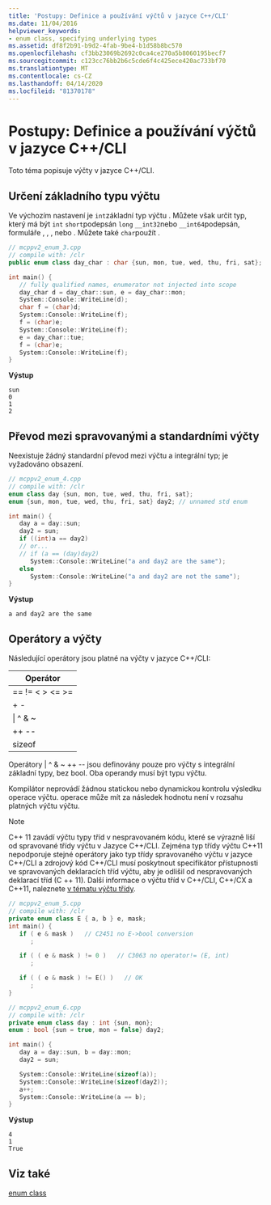 ```yaml
---
title: 'Postupy: Definice a používání výčtů v jazyce C++/CLI'
ms.date: 11/04/2016
helpviewer_keywords:
- enum class, specifying underlying types
ms.assetid: df8f2b91-b9d2-4fab-9be4-b1d58b8bc570
ms.openlocfilehash: cf3bb23069b2692c0ca4ce270a5b8060195becf7
ms.sourcegitcommit: c123cc76bb2b6c5cde6f4c425ece420ac733bf70
ms.translationtype: MT
ms.contentlocale: cs-CZ
ms.lasthandoff: 04/14/2020
ms.locfileid: "81370178"
---
```

# <a name="how-to-define-and-consume-enums-in-ccli"></a>Postupy: Definice a používání výčtů v jazyce C++/CLI

Toto téma popisuje výčty v jazyce C++/CLI.

## <a name="specifying-the-underlying-type-of-an-enum"></a>Určení základního typu výčtu

Ve výchozím nastavení je `int`základní typ výčtu .  Můžete však určit typ, který má být `int` `short`podepsán `long` `__int32`nebo `__int64`podepsán, formuláře , , , nebo .  Můžete také `char`použít .

```cpp
// mcppv2_enum_3.cpp
// compile with: /clr
public enum class day_char : char {sun, mon, tue, wed, thu, fri, sat};

int main() {
   // fully qualified names, enumerator not injected into scope
   day_char d = day_char::sun, e = day_char::mon;
   System::Console::WriteLine(d);
   char f = (char)d;
   System::Console::WriteLine(f);
   f = (char)e;
   System::Console::WriteLine(f);
   e = day_char::tue;
   f = (char)e;
   System::Console::WriteLine(f);
}
```

**Výstup**

```Output
sun
0
1
2
```

## <a name="how-to-convert-between-managed-and-standard-enumerations"></a>Převod mezi spravovanými a standardními výčty

Neexistuje žádný standardní převod mezi výčtu a integrální typ; je vyžadováno obsazení.

```cpp
// mcppv2_enum_4.cpp
// compile with: /clr
enum class day {sun, mon, tue, wed, thu, fri, sat};
enum {sun, mon, tue, wed, thu, fri, sat} day2; // unnamed std enum

int main() {
   day a = day::sun;
   day2 = sun;
   if ((int)a == day2)
   // or...
   // if (a == (day)day2)
      System::Console::WriteLine("a and day2 are the same");
   else
      System::Console::WriteLine("a and day2 are not the same");
}
```

**Výstup**

```Output
a and day2 are the same
```

## <a name="operators-and-enums"></a>Operátory a výčty

Následující operátory jsou platné na výčty v jazyce C++/CLI:

|Operátor|
|--------------|
|== != \<  >  \<= >=|
|+ -|
|&#124; ^ & ~|
|++ --|
|sizeof|

Operátory &#124; ^ & ~ ++ -- jsou definovány pouze pro výčty s integrální základní typy, bez bool.  Oba operandy musí být typu výčtu.

Kompilátor neprovádí žádnou statickou nebo dynamickou kontrolu výsledku operace výčtu. operace může mít za následek hodnotu není v rozsahu platných výčtu výčtu.

> [!NOTE]
> C++ 11 zavádí výčtu typy tříd v nespravovaném kódu, které se výrazně liší od spravované třídy výčtu v Jazyce C++/CLI. Zejména typ třídy výčtu C++11 nepodporuje stejné operátory jako typ třídy spravovaného výčtu v jazyce C++/CLI a zdrojový kód C++/CLI musí poskytnout specifikátor přístupnosti ve spravovaných deklaracích tříd výčtu, aby je odlišil od nespravovaných deklarací tříd (C ++ 11). Další informace o výčtu tříd v C++/CLI, C++/CX a C++11, naleznete [v tématu výčtu třídy](../extensions/enum-class-cpp-component-extensions.md).

```cpp
// mcppv2_enum_5.cpp
// compile with: /clr
private enum class E { a, b } e, mask;
int main() {
   if ( e & mask )   // C2451 no E->bool conversion
      ;

   if ( ( e & mask ) != 0 )   // C3063 no operator!= (E, int)
      ;

   if ( ( e & mask ) != E() )   // OK
      ;
}
```

```cpp
// mcppv2_enum_6.cpp
// compile with: /clr
private enum class day : int {sun, mon};
enum : bool {sun = true, mon = false} day2;

int main() {
   day a = day::sun, b = day::mon;
   day2 = sun;

   System::Console::WriteLine(sizeof(a));
   System::Console::WriteLine(sizeof(day2));
   a++;
   System::Console::WriteLine(a == b);
}
```

**Výstup**

```Output
4
1
True
```

## <a name="see-also"></a>Viz také

[enum class](../extensions/enum-class-cpp-component-extensions.md)
